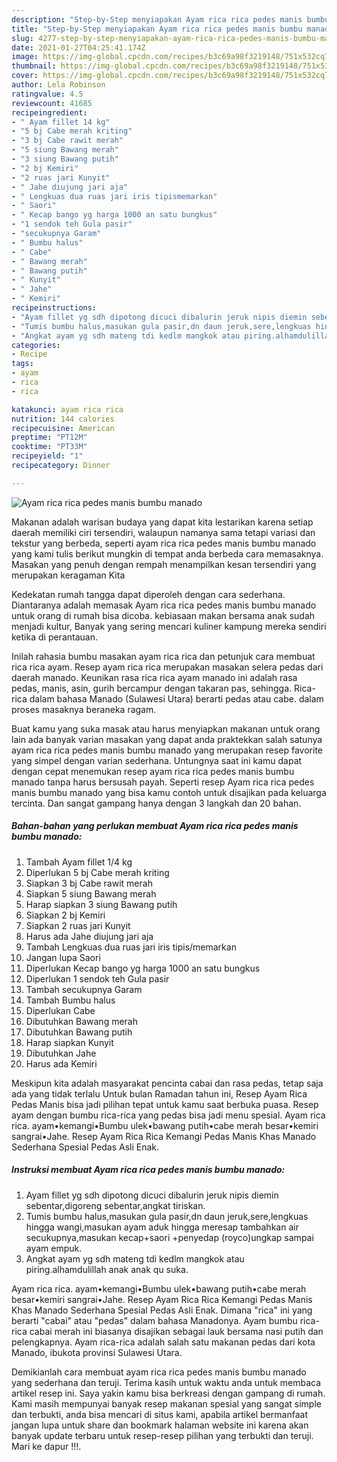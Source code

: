 ```yaml
---
description: "Step-by-Step menyiapakan Ayam rica rica pedes manis bumbu manado Luar biasa"
title: "Step-by-Step menyiapakan Ayam rica rica pedes manis bumbu manado Luar biasa"
slug: 4277-step-by-step-menyiapakan-ayam-rica-rica-pedes-manis-bumbu-manado-luar-biasa
date: 2021-01-27T04:25:41.174Z
image: https://img-global.cpcdn.com/recipes/b3c69a98f3219148/751x532cq70/ayam-rica-rica-pedes-manis-bumbu-manado-foto-resep-utama.jpg
thumbnail: https://img-global.cpcdn.com/recipes/b3c69a98f3219148/751x532cq70/ayam-rica-rica-pedes-manis-bumbu-manado-foto-resep-utama.jpg
cover: https://img-global.cpcdn.com/recipes/b3c69a98f3219148/751x532cq70/ayam-rica-rica-pedes-manis-bumbu-manado-foto-resep-utama.jpg
author: Lela Robinson
ratingvalue: 4.5
reviewcount: 41685
recipeingredient:
- " Ayam fillet 14 kg"
- "5 bj Cabe merah kriting"
- "3 bj Cabe rawit merah"
- "5 siung Bawang merah"
- "3 siung Bawang putih"
- "2 bj Kemiri"
- "2 ruas jari Kunyit"
- " Jahe diujung jari aja"
- " Lengkuas dua ruas jari iris tipismemarkan"
- " Saori"
- " Kecap bango yg harga 1000 an satu bungkus"
- "1 sendok teh Gula pasir"
- "secukupnya Garam"
- " Bumbu halus"
- " Cabe"
- " Bawang merah"
- " Bawang putih"
- " Kunyit"
- " Jahe"
- " Kemiri"
recipeinstructions:
- "Ayam fillet yg sdh dipotong dicuci dibalurin jeruk nipis diemin sebentar,digoreng sebentar,angkat tiriskan."
- "Tumis bumbu halus,masukan gula pasir,dn daun jeruk,sere,lengkuas hingga wangi,masukan ayam aduk hingga meresap tambahkan air secukupnya,masukan kecap+saori +penyedap (royco)ungkap sampai ayam empuk."
- "Angkat ayam yg sdh mateng tdi kedlm mangkok atau piring.alhamdulillah anak anak qu suka."
categories:
- Recipe
tags:
- ayam
- rica
- rica

katakunci: ayam rica rica 
nutrition: 144 calories
recipecuisine: American
preptime: "PT12M"
cooktime: "PT33M"
recipeyield: "1"
recipecategory: Dinner

---
```



![Ayam rica rica pedes manis bumbu manado](https://img-global.cpcdn.com/recipes/b3c69a98f3219148/751x532cq70/ayam-rica-rica-pedes-manis-bumbu-manado-foto-resep-utama.jpg)

Makanan adalah warisan budaya yang dapat kita lestarikan karena setiap daerah memiliki ciri tersendiri, walaupun namanya sama tetapi variasi dan tekstur yang berbeda, seperti ayam rica rica pedes manis bumbu manado yang kami tulis berikut mungkin di tempat anda berbeda cara memasaknya. Masakan yang penuh dengan rempah menampilkan kesan tersendiri yang merupakan keragaman Kita

Kedekatan rumah tangga dapat diperoleh dengan cara sederhana. Diantaranya adalah memasak Ayam rica rica pedes manis bumbu manado untuk orang di rumah bisa dicoba. kebiasaan makan bersama anak sudah menjadi kultur, Banyak yang sering mencari kuliner kampung mereka sendiri ketika di perantauan.

Inilah rahasia bumbu masakan ayam rica rica dan petunjuk cara membuat rica rica ayam. Resep ayam rica rica merupakan masakan selera pedas dari daerah manado. Keunikan rasa rica rica ayam manado ini adalah rasa pedas, manis, asin, gurih bercampur dengan takaran pas, sehingga. Rica-rica dalam bahasa Manado (Sulawesi Utara) berarti pedas atau cabe. dalam proses masaknya beraneka ragam.

Buat kamu yang suka masak atau harus menyiapkan makanan untuk orang lain ada banyak varian masakan yang dapat anda praktekkan salah satunya ayam rica rica pedes manis bumbu manado yang merupakan resep favorite yang simpel dengan varian sederhana. Untungnya saat ini kamu dapat dengan cepat menemukan resep ayam rica rica pedes manis bumbu manado tanpa harus bersusah payah.
Seperti resep Ayam rica rica pedes manis bumbu manado yang bisa kamu contoh untuk disajikan pada keluarga tercinta. Dan sangat gampang hanya dengan 3 langkah dan 20 bahan.


<!--inarticleads1-->

##### Bahan-bahan yang perlukan membuat Ayam rica rica pedes manis bumbu manado:

1. Tambah  Ayam fillet 1/4 kg
1. Diperlukan 5 bj Cabe merah kriting
1. Siapkan 3 bj Cabe rawit merah
1. Siapkan 5 siung Bawang merah
1. Harap siapkan 3 siung Bawang putih
1. Siapkan 2 bj Kemiri
1. Siapkan 2 ruas jari Kunyit
1. Harus ada  Jahe diujung jari aja
1. Tambah  Lengkuas dua ruas jari iris tipis/memarkan
1. Jangan lupa  Saori
1. Diperlukan  Kecap bango yg harga 1000 an satu bungkus
1. Diperlukan 1 sendok teh Gula pasir
1. Tambah secukupnya Garam
1. Tambah  Bumbu halus
1. Diperlukan  Cabe
1. Dibutuhkan  Bawang merah
1. Dibutuhkan  Bawang putih
1. Harap siapkan  Kunyit
1. Dibutuhkan  Jahe
1. Harus ada  Kemiri


Meskipun kita adalah masyarakat pencinta cabai dan rasa pedas, tetap saja ada yang tidak terlalu Untuk bulan Ramadan tahun ini, Resep Ayam Rica Pedas Manis bisa jadi pilihan tepat untuk kamu saat berbuka puasa. Resep ayam dengan bumbu rica-rica yang pedas bisa jadi menu spesial. Ayam rica rica. ayam•kemangi•Bumbu ulek•bawang putih•cabe merah besar•kemiri sangrai•Jahe. Resep Ayam Rica Rica Kemangi Pedas Manis Khas Manado Sederhana Spesial Pedas Asli Enak. 

<!--inarticleads2-->

##### Instruksi membuat  Ayam rica rica pedes manis bumbu manado:

1. Ayam fillet yg sdh dipotong dicuci dibalurin jeruk nipis diemin sebentar,digoreng sebentar,angkat tiriskan.
1. Tumis bumbu halus,masukan gula pasir,dn daun jeruk,sere,lengkuas hingga wangi,masukan ayam aduk hingga meresap tambahkan air secukupnya,masukan kecap+saori +penyedap (royco)ungkap sampai ayam empuk.
1. Angkat ayam yg sdh mateng tdi kedlm mangkok atau piring.alhamdulillah anak anak qu suka.


Ayam rica rica. ayam•kemangi•Bumbu ulek•bawang putih•cabe merah besar•kemiri sangrai•Jahe. Resep Ayam Rica Rica Kemangi Pedas Manis Khas Manado Sederhana Spesial Pedas Asli Enak. Dimana &#34;rica&#34; ini yang berarti &#34;cabai&#34; atau &#34;pedas&#34; dalam bahasa Manadonya. Ayam bumbu rica-rica cabai merah ini biasanya disajikan sebagai lauk bersama nasi putih dan pelengkapnya. Ayam rica-rica adalah salah satu makanan pedas dari kota Manado, ibukota provinsi Sulawesi Utara. 

Demikianlah cara membuat ayam rica rica pedes manis bumbu manado yang sederhana dan teruji. Terima kasih untuk waktu anda untuk membaca artikel resep ini. Saya yakin kamu bisa berkreasi dengan gampang di rumah. Kami masih mempunyai banyak resep makanan spesial yang sangat simple dan terbukti, anda bisa mencari di situs kami, apabila artikel bermanfaat jangan lupa untuk share dan bookmark halaman website ini karena akan banyak update terbaru untuk resep-resep pilihan yang terbukti dan teruji. Mari ke dapur !!!. 
